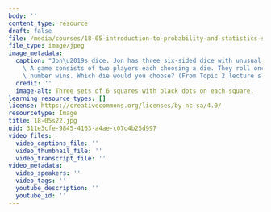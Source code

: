 ```yaml
---
body: ''
content_type: resource
draft: false
file: /media/courses/18-05-introduction-to-probability-and-statistics-spring-2022/18-05s22.jpg
file_type: image/jpeg
image_metadata:
  caption: "Jon\u2019s dice. Jon has three six-sided dice with unusual numbering.\
    \ A game consists of two players each choosing a die. They roll once and the highest\
    \ number wins. Which die would you choose? (From Topic 2 lecture slides.)"
  credit: ''
  image-alt: Three sets of 6 squares with black dots on each square.
learning_resource_types: []
license: https://creativecommons.org/licenses/by-nc-sa/4.0/
resourcetype: Image
title: 18-05s22.jpg
uid: 311e3cfe-9845-4163-a4ae-c07c4b25d997
video_files:
  video_captions_file: ''
  video_thumbnail_file: ''
  video_transcript_file: ''
video_metadata:
  video_speakers: ''
  video_tags: ''
  youtube_description: ''
  youtube_id: ''
---
```

